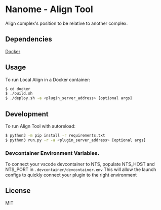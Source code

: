 # Nanome - Align Tool

Align complex's position to be relative to another complex.

## Dependencies

[Docker](https://docs.docker.com/get-docker/)

## Usage

To run Local Align in a Docker container:

```sh
$ cd docker
$ ./build.sh
$ ./deploy.sh -a <plugin_server_address> [optional args]
```

## Development

To run Align Tool with autoreload:

```sh
$ python3 -m pip install -r requirements.txt
$ python3 run.py -r -a <plugin_server_address> [optional args]
```

### Devcontainer Environment Variables.
To connect your vscode devcontainer to NTS, populate NTS_HOST and NTS_PORT in `.devcontainer/devcontainer.env`
This will allow the launch configs to quickly connect your plugin to the right environment

## License

MIT
